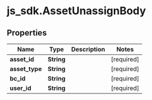 # js_sdk.AssetUnassignBody

## Properties
Name | Type | Description | Notes
------------ | ------------- | ------------- | -------------
**asset_id** | **String** |  | [required] 
**asset_type** | **String** |  | [required] 
**bc_id** | **String** |  | [required] 
**user_id** | **String** |  | [required] 
